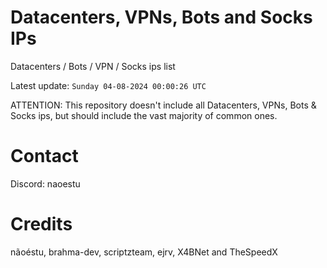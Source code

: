 # Datacenters, VPNs, Bots and Socks IPs
 
Datacenters / Bots / VPN / Socks ips list

Latest update: `Sunday 04-08-2024 00:00:26 UTC` 

ATTENTION: This repository doesn't include all Datacenters, VPNs, Bots & Socks ips, 
but should include the vast majority of common ones.

# Contact
Discord: naoestu

# Credits
nãoéstu, brahma-dev, scriptzteam, ejrv, X4BNet and TheSpeedX
